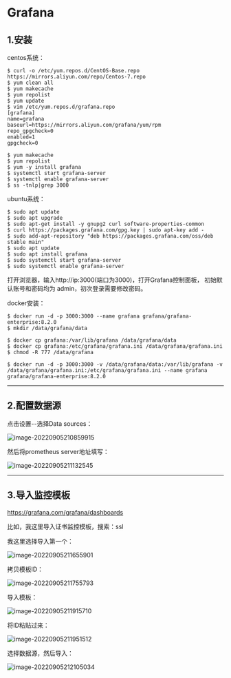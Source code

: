 # Grafana

## 1.安装

centos系统：

```shell
$ curl -o /etc/yum.repos.d/CentOS-Base.repo https://mirrors.aliyun.com/repo/Centos-7.repo
$ yum clean all
$ yum makecache
$ yum repolist
$ yum update
$ vim /etc/yum.repos.d/grafana.repo
[grafana]
name=grafana
baseurl=https://mirrors.aliyun.com/grafana/yum/rpm
repo_gpgcheck=0
enabled=1
gpgcheck=0

$ yum makecache
$ yum repolist
$ yum -y install grafana
$ systemctl start grafana-server
$ systemctl enable grafana-server
$ ss -tnlp|grep 3000
```

ubuntu系统：

```shell
$ sudo apt update
$ sudo apt upgrade
$ sudo apt-get install -y gnupg2 curl software-properties-common
$ curl https://packages.grafana.com/gpg.key | sudo apt-key add -
$ sudo add-apt-repository "deb https://packages.grafana.com/oss/deb stable main"
$ sudo apt update
$ sudo apt install grafana
$ sudo systemctl start grafana-server
$ sudo systemctl enable grafana-server
```

打开浏览器，输入http://ip:3000(端口为3000)，打开Grafana控制面板， 初始默认账号和密码均为 admin，初次登录需要修改密码。



docker安装：

```shell
$ docker run -d -p 3000:3000 --name grafana grafana/grafana-enterprise:8.2.0
$ mkdir /data/grafana/data

$ docker cp grafana:/var/lib/grafana /data/grafana/data
$ docker cp grafana:/etc/grafana/grafana.ini /data/grafana/grafana.ini
$ chmod -R 777 /data/grafana

$ docker run -d -p 3000:3000 -v /data/grafana/data:/var/lib/grafana -v /data/grafana/grafana.ini:/etc/grafana/grafana.ini --name grafana grafana/grafana-enterprise:8.2.0
```

---



## 2.配置数据源

点击设置--选择Data sources：

![image-20220905210859915](D:\Tech\linux\System\.assets\image-20220905210859915.png)

然后将prometheus server地址填写：

![image-20220905211132545](D:\Tech\linux\System\.assets\image-20220905211132545.png)

---



## 3.导入监控模板

https://grafana.com/grafana/dashboards

比如，我这里导入证书监控模板，搜索：ssl

我这里选择导入第一个：

![image-20220905211655901](D:\Tech\linux\System\.assets\image-20220905211655901.png)

拷贝模板ID：

![image-20220905211755793](D:\Tech\linux\System\.assets\image-20220905211755793.png)

导入模板：

![image-20220905211915710](D:\Tech\linux\System\.assets\image-20220905211915710.png)

将ID粘贴过来：

![image-20220905211951512](D:\Tech\linux\System\.assets\image-20220905211951512.png)

选择数据源，然后导入：

![image-20220905212105034](D:\Tech\linux\System\.assets\image-20220905212105034.png)



